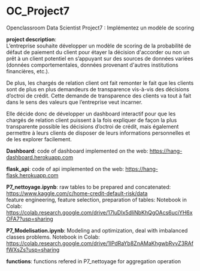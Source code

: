 # OC_Project7
Openclassroom Data Scientist Project7 : Implémentez un modèle de scoring<br>

<b>project description</b>: <br>
L’entreprise souhaite développer un modèle de scoring de la probabilité de défaut de paiement du client pour étayer la décision d'accorder ou non un prêt à un client potentiel en s’appuyant sur des sources de données variées (données comportementales, données provenant d'autres institutions financières, etc.).

De plus, les chargés de relation client ont fait remonter le fait que les clients sont de plus en plus demandeurs de transparence vis-à-vis des décisions d’octroi de crédit. Cette demande de transparence des clients va tout à fait dans le sens des valeurs que l’entreprise veut incarner.

Elle décide donc de développer un dashboard interactif pour que les chargés de relation client puissent à la fois expliquer de façon la plus transparente possible les décisions d’octroi de crédit, mais également permettre à leurs clients de disposer de leurs informations personnelles et de les explorer facilement.

<b>Dashboard</b>: code of dashboard implemented on the web: https://hang-dashboard.herokuapp.com

<b>flask_api</b>: code of api implemented on the web: https://hang-flask.herokuapp.com

<b>P7_nettoyage.ipynb</b>: raw tables to be prepared and concatenated: https://www.kaggle.com/c/home-credit-default-risk/data <br>
feature engineering, feature selection, preparation of tables: Notebook in Colab: https://colab.research.google.com/drive/17luDIx5dliNbKhQgOAcs6uciYH6xOFA7?usp=sharing

<b>P7_Modelisation.ipynb</b>: Modeling and optimization, deal with imbalanced classes problems. Notebook in Colab:
https://colab.research.google.com/drive/1lPdRaYb8ZnAMaKhgwbRvvZ3RAffWXsZs?usp=sharing

<b>functions</b>: functions refered in P7_nettoyage for aggregation operation 
